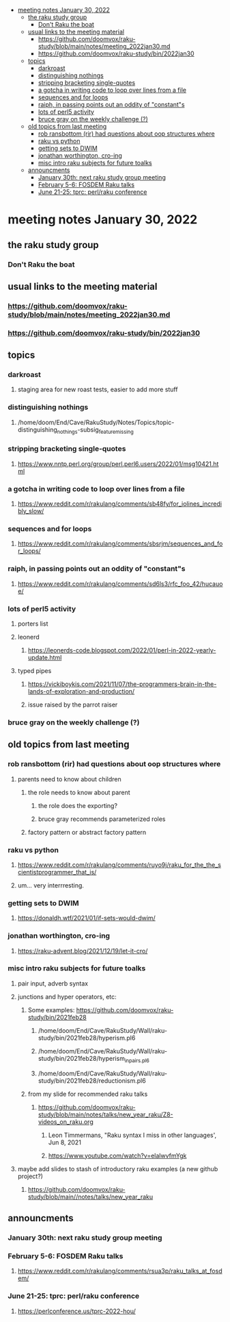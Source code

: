 - [meeting notes January 30, 2022](#org2a40010)
  - [the raku study group](#orgaa34785)
    - [Don't Raku the boat](#org8e29c58)
  - [usual links to the meeting material](#org094c475)
    - [<https://github.com/doomvox/raku-study/blob/main/notes/meeting_2022jan30.md>](#orgd940054)
    - [<https://github.com/doomvox/raku-study/bin/2022jan30>](#org20bf115)
  - [topics](#orgfb77ec7)
    - [darkroast](#orge48cb5d)
    - [distinguishing nothings](#orgf8d7fb2)
    - [stripping bracketing single-quotes](#org7bb61ef)
    - [a gotcha in writing code to loop over lines from a file](#org32ebeb2)
    - [sequences and for loops](#orgc9de9c3)
    - [raiph, in passing points out an oddity of "constant"s](#orgc28941a)
    - [lots of perl5 activity](#orge71bb92)
    - [bruce gray on the weekly challenge (?)](#org523f1be)
  - [old topics from last meeting](#org934a0f2)
    - [rob ransbottom (rir) had questions about oop structures where](#org5329bae)
    - [raku vs python](#org693045c)
    - [getting sets to DWIM](#org8700114)
    - [jonathan worthington, cro-ing](#orgdd48b11)
    - [misc intro raku subjects for future toalks](#org2fc6fe6)
  - [announcments](#org3739ac9)
    - [January 30th: next raku study group meeting](#org8663072)
    - [February 5-6: FOSDEM Raku talks](#org1fa56d3)
    - [June 21-25: tprc: perl/raku conference](#org64a52ad)


<a id="org2a40010"></a>

# meeting notes January 30, 2022


<a id="orgaa34785"></a>

## the raku study group


<a id="org8e29c58"></a>

### Don't Raku the boat


<a id="org094c475"></a>

## usual links to the meeting material


<a id="orgd940054"></a>

### <https://github.com/doomvox/raku-study/blob/main/notes/meeting_2022jan30.md>


<a id="org20bf115"></a>

### <https://github.com/doomvox/raku-study/bin/2022jan30>


<a id="orgfb77ec7"></a>

## topics


<a id="orge48cb5d"></a>

### darkroast

1.  staging area for new roast tests, easier to add more stuff


<a id="orgf8d7fb2"></a>

### distinguishing nothings

1.  /home/doom/End/Cave/RakuStudy/Notes/Topics/topic-distinguishing<sub>nothings</sub>-subsig<sub>feature</sub><sub>missing</sub>


<a id="org7bb61ef"></a>

### stripping bracketing single-quotes

1.  <https://www.nntp.perl.org/group/perl.perl6.users/2022/01/msg10421.html>


<a id="org32ebeb2"></a>

### a gotcha in writing code to loop over lines from a file

1.  <https://www.reddit.com/r/rakulang/comments/sb48fy/for_iolines_incredibly_slow/>


<a id="orgc9de9c3"></a>

### sequences and for loops

1.  <https://www.reddit.com/r/rakulang/comments/sbsrjm/sequences_and_for_loops/>


<a id="orgc28941a"></a>

### raiph, in passing points out an oddity of "constant"s

1.  <https://www.reddit.com/r/rakulang/comments/sd6ls3/rfc_foo_42/hucauoe/>


<a id="orge71bb92"></a>

### lots of perl5 activity

1.  porters list

2.  leonerd

    1.  <https://leonerds-code.blogspot.com/2022/01/perl-in-2022-yearly-update.html>

3.  typed pipes

    1.  <https://vickiboykis.com/2021/11/07/the-programmers-brain-in-the-lands-of-exploration-and-production/>
    
    2.  issue raised by the parrot raiser


<a id="org523f1be"></a>

### bruce gray on the weekly challenge (?)


<a id="org934a0f2"></a>

## old topics from last meeting


<a id="org5329bae"></a>

### rob ransbottom (rir) had questions about oop structures where

1.  parents need to know about children

    1.  the role needs to know about parent
    
        1.  the role does the exporting?
        
        2.  bruce gray recommends parameterized roles
    
    2.  factory pattern or abstract factory pattern


<a id="org693045c"></a>

### raku vs python

1.  <https://www.reddit.com/r/rakulang/comments/ruyo9j/raku_for_the_the_scientistprogrammer_that_is/>

2.  um&#x2026; very interrresting.


<a id="org8700114"></a>

### getting sets to DWIM

1.  <https://donaldh.wtf/2021/01/if-sets-would-dwim/>


<a id="orgdd48b11"></a>

### jonathan worthington, cro-ing

1.  <https://raku-advent.blog/2021/12/19/let-it-cro/>


<a id="org2fc6fe6"></a>

### misc intro raku subjects for future toalks

1.  pair input, adverb syntax

2.  junctions and hyper operators, etc:

    1.  Some examples: <https://github.com/doomvox/raku-study/bin/2021feb28>
    
        1.  /home/doom/End/Cave/RakuStudy/Wall/raku-study/bin/2021feb28/hyperism.pl6
        
        2.  /home/doom/End/Cave/RakuStudy/Wall/raku-study/bin/2021feb28/hyperism<sub>in</sub><sub>pairs.pl6</sub>
        
        3.  /home/doom/End/Cave/RakuStudy/Wall/raku-study/bin/2021feb28/reductionism.pl6
    
    2.  from my slide for recommended raku talks
    
        1.  <https://github.com/doomvox/raku-study/blob/main/notes/talks/new_year_raku/Z8-videos_on_raku.org>
        
            1.  Leon Timmermans, "Raku syntax I miss in other languages', Jun 8, 2021
            
            2.  <https://www.youtube.com/watch?v=elalwvfmYgk>

3.  maybe add slides to stash of introductory raku examples (a new github project?)

    1.  <https://github.com/doomvox/raku-study/blob/main//notes/talks/new_year_raku>


<a id="org3739ac9"></a>

## announcments


<a id="org8663072"></a>

### January 30th: next raku study group meeting


<a id="org1fa56d3"></a>

### February 5-6: FOSDEM Raku talks

1.  <https://www.reddit.com/r/rakulang/comments/rsua3p/raku_talks_at_fosdem/>


<a id="org64a52ad"></a>

### June 21-25: tprc: perl/raku conference

1.  <https://perlconference.us/tprc-2022-hou/>
